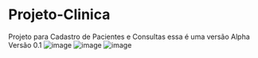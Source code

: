 # Projeto-Clinica
Projeto para Cadastro de Pacientes e Consultas essa é uma versão Alpha Versão 0.1
![image](https://github.com/Joaovictoraparecido/Projeto-Clinica/assets/115484907/8d205549-bb8a-4ebe-a9b4-823b6158a5d4)
![image](https://github.com/Joaovictoraparecido/Projeto-Clinica/assets/115484907/d6eb6c28-93ca-4538-83ca-e46631484e9f)
![image](https://github.com/Joaovictoraparecido/Projeto-Clinica/assets/115484907/69efec9a-643c-4768-9adc-f13698bb8a49)
